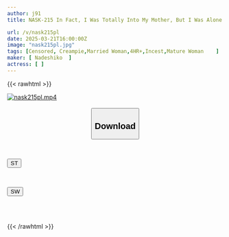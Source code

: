```yaml
---
author: j91
title: NASK-215 In Fact, I Was Totally Into My Mother, But I Was Alone In A Mixed Bath... I Let My Guard Down Because She Was Just A Child, And When I Saw Her Naked Body, I Got A Rock Hard Erection. This Is The Whole Story Of The Mistake I Made.

url: /v/nask215pl
date: 2025-03-21T16:00:00Z
image: "nask215pl.jpg"
tags: [Censored, Creampie,Married Woman,4HR+,Incest,Mature Woman	]
maker: [ Nadeshiko  ]
actress: [ ]
---
```



{{< rawhtml >}}

<div class="video" data-videoid="69ep3QkWeZc9zRl">
    <a href="javascript:;">
        <img src="/v/nask215pl/nask215pl.jpg" width="WIDTH" height="HEIGHT" alt="nask215pl.mp4" loading="lazy">
    </a>
</div>

<script type="text/javascript" src="https://j91.asia/asset/on-demand-st.js"></script>

<br>
  <link rel="stylesheet" href="https://j91.asia/asset/bs5.css">
  
  <center>
  <button class="btn btn-primary" type="button" data-bs-toggle="collapse" data-bs-target=".multi-collapse" aria-expanded="false" aria-controls="multiCollapseExample1 multiCollapseExample2"><h2>Download</h2></button></center>
</p>
<div class="row">
  <div class="col">
    <div class="collapse multi-collapse" id="multiCollapseExample1">
      <div class="card card-body">
	      	      <br>
<div class="buttons">  
<p><a href="/v/nask215pl/st.html" target="_blank"><button class="btn-hover color-3"><i class="fa fa-download"></i> ST</button></a></p></div>
    </div>
  </div>
</div>
  <div class="col">
    <div class="collapse multi-collapse" id="multiCollapseExample2">
      <div class="card card-body">
	      <br>
<div class="buttons">
<p><a href="/v/nask215pl/sw.html" target="_blank"><button class="btn-hover color-2"><i class="fa fa-download"></i> SW</button></a></p></div>
<br><br>
      </div>
    </div>
  </div>
</div>

{{< /rawhtml >}}
